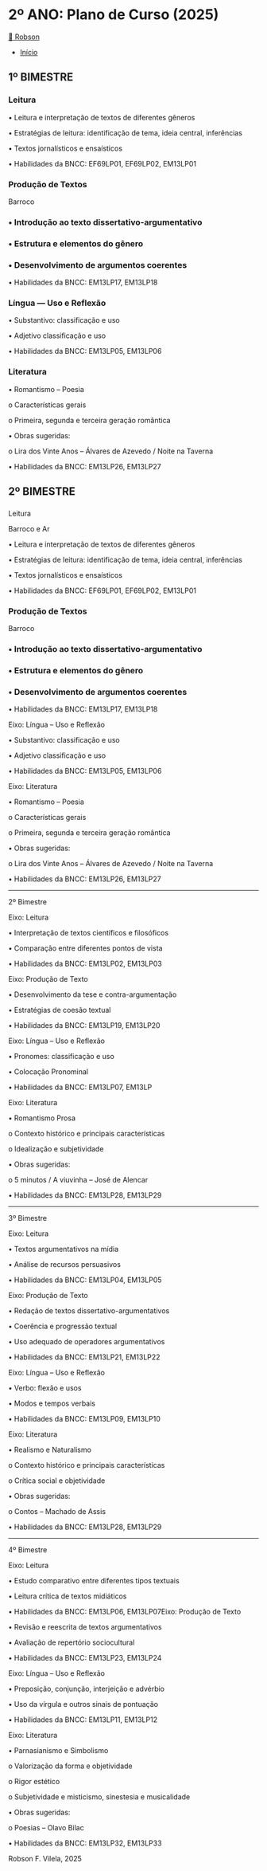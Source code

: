 # 2º ANO: Plano de Curso (2025)
  
[🏫 Robson](https://sites.google.com/view/professorrobson/in%C3%ADcio?authuser=0)

- [Início](https://sites.google.com/view/professorrobson/in%C3%ADcio?authuser=0)

## 1º BIMESTRE

### Leitura
• Leitura e interpretação de textos de diferentes gêneros

• Estratégias de leitura: identificação de tema, ideia central, inferências

• Textos jornalísticos e ensaísticos

• Habilidades da BNCC: EF69LP01, EF69LP02, EM13LP01

  

###  Produção de Textos

Barroco

### • Introdução ao texto dissertativo-argumentativo

### • Estrutura e elementos do gênero

### • Desenvolvimento de argumentos coerentes

• Habilidades da BNCC: EM13LP17, EM13LP18

  

### Língua — Uso e Reflexão

• Substantivo: classificação e uso

• Adjetivo classificação e uso

• Habilidades da BNCC: EM13LP05, EM13LP06

  

### Literatura

• Romantismo – Poesia

o Características gerais

o Primeira, segunda e terceira geração romântica

• Obras sugeridas:

o Lira dos Vinte Anos – Álvares de Azevedo / Noite na Taverna

• Habilidades da BNCC: EM13LP26, EM13LP27


## 2º BIMESTRE

### 

Leitura

Barroco e Ar

• Leitura e interpretação de textos de diferentes gêneros

  

• Estratégias de leitura: identificação de tema, ideia central, inferências

  

• Textos jornalísticos e ensaísticos

  

• Habilidades da BNCC: EF69LP01, EF69LP02, EM13LP01

  

### Produção de Textos

  

Barroco

  

### • Introdução ao texto dissertativo-argumentativo

  

### • Estrutura e elementos do gênero

  

### • Desenvolvimento de argumentos coerentes

  

• Habilidades da BNCC: EM13LP17, EM13LP18

  

Eixo: Língua – Uso e Reflexão

  

• Substantivo: classificação e uso

  

• Adjetivo classificação e uso

  

• Habilidades da BNCC: EM13LP05, EM13LP06

  

Eixo: Literatura

  

• Romantismo – Poesia

  

o Características gerais

  

o Primeira, segunda e terceira geração romântica

  

• Obras sugeridas:

  

o Lira dos Vinte Anos – Álvares de Azevedo / Noite na Taverna

  

• Habilidades da BNCC: EM13LP26, EM13LP27

  

_______________________________________________________________________________________

  

2º Bimestre

  

Eixo: Leitura

  

• Interpretação de textos científicos e filosóficos

  

• Comparação entre diferentes pontos de vista

  

• Habilidades da BNCC: EM13LP02, EM13LP03

  

Eixo: Produção de Texto

  

• Desenvolvimento da tese e contra-argumentação

  

• Estratégias de coesão textual

  

• Habilidades da BNCC: EM13LP19, EM13LP20

  

Eixo: Língua – Uso e Reflexão

  

• Pronomes: classificação e uso

  

• Colocação Pronominal

  

• Habilidades da BNCC: EM13LP07, EM13LP

  

Eixo: Literatura

  

• Romantismo Prosa

  

o Contexto histórico e principais características

  

o Idealização e subjetividade

  

• Obras sugeridas:

  

o 5 minutos / A viuvinha – José de Alencar

  

• Habilidades da BNCC: EM13LP28, EM13LP29

  

_______________________________________________________________________________________

  

3º Bimestre

  

Eixo: Leitura

  

• Textos argumentativos na mídia

  

• Análise de recursos persuasivos

  

• Habilidades da BNCC: EM13LP04, EM13LP05

  

Eixo: Produção de Texto

  

• Redação de textos dissertativo-argumentativos

  

• Coerência e progressão textual

  

• Uso adequado de operadores argumentativos

  

• Habilidades da BNCC: EM13LP21, EM13LP22

  

Eixo: Língua – Uso e Reflexão

  

• Verbo: flexão e usos

  

• Modos e tempos verbais

  

• Habilidades da BNCC: EM13LP09, EM13LP10

  

Eixo: Literatura

  

• Realismo e Naturalismo

  

o Contexto histórico e principais características

  

o Crítica social e objetividade

  

• Obras sugeridas:

  

o Contos – Machado de Assis

  

• Habilidades da BNCC: EM13LP28, EM13LP29

  

_______________________________________________________________________________________

  

4º Bimestre

  

Eixo: Leitura

  

• Estudo comparativo entre diferentes tipos textuais

  

• Leitura crítica de textos midiáticos

  

• Habilidades da BNCC: EM13LP06, EM13LP07Eixo: Produção de Texto

  

• Revisão e reescrita de textos argumentativos

  

• Avaliação de repertório sociocultural

  

• Habilidades da BNCC: EM13LP23, EM13LP24

  

Eixo: Língua – Uso e Reflexão

  

• Preposição, conjunção, interjeição e advérbio

  

• Uso da vírgula e outros sinais de pontuação

  

• Habilidades da BNCC: EM13LP11, EM13LP12

  

Eixo: Literatura

  

• Parnasianismo e Simbolismo

  

o Valorização da forma e objetividade

  

o Rigor estético

  

o Subjetividade e misticismo, sinestesia e musicalidade

  

• Obras sugeridas:

  

o Poesias – Olavo Bilac

  

• Habilidades da BNCC: EM13LP32, EM13LP33

Robson F. Vilela, 2025
